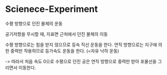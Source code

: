 # Scienece-Experiment

수평 방향으로 던진 물체의 운동

공기저항을 무시할 때, 지표면 근처에서 던진 물체의 이동

수평 방향으로는 힘을 받지 않으므로 등속 직선 운동을 한다.
연직 방향으로는 지구에 의한 중력만 작용하므로 등가속도 운동을 한다. (=자유 낙하 운동)

-> 따라서 처음 속도 0으로 수평으로 던진 공은 연직 방향으로 중력만 받아 포물선을 그리면서 이동한다.
